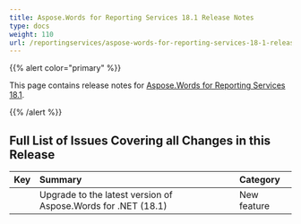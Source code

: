 ```yaml
---
title: Aspose.Words for Reporting Services 18.1 Release Notes
type: docs
weight: 110
url: /reportingservices/aspose-words-for-reporting-services-18-1-release-notes/
---
```


{{% alert color="primary" %}} 

This page contains release notes for [Aspose.Words for Reporting Services 18.1](https://downloads.aspose.com/words/jasperreports/new-releases/aspose.words-for-jasperreports-18.1/).

{{% /alert %}} 

## **Full List of Issues Covering all Changes in this Release**

|Key|Summary|Category|
| :- | :- | :- |
| |Upgrade to the latest version of Aspose.Words for .NET (18.1)|New feature|

